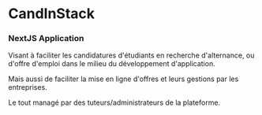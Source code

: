 # CandInStack

### NextJS Application

Visant à faciliter les candidatures d'étudiants en recherche d'alternance, ou d'offre d'emploi dans le milieu du développement d'application.

Mais aussi de faciliter la mise en ligne d'offres et leurs gestions par les entreprises.

Le tout managé par des tuteurs/administrateurs de la plateforme.
